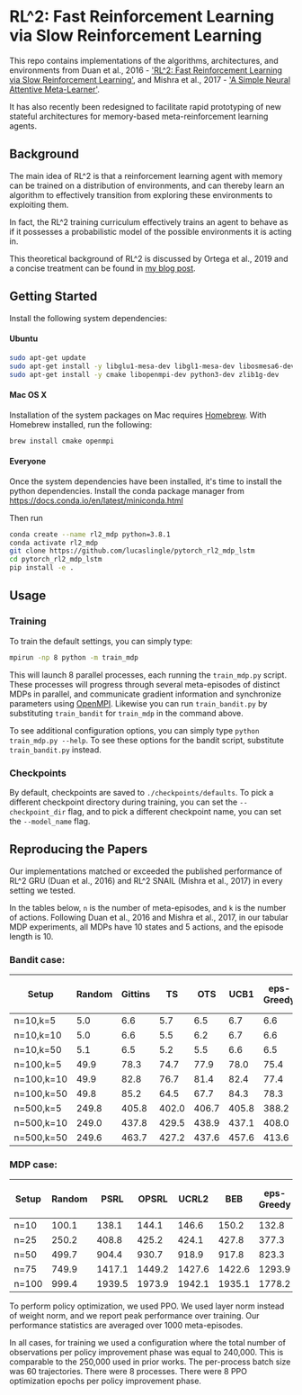 # RL^2: Fast Reinforcement Learning via Slow Reinforcement Learning

This repo contains implementations of the algorithms, architectures, and environments from Duan et al., 2016 - ['RL^2: Fast Reinforcement Learning via Slow Reinforcement Learning'](https://arxiv.org/pdf/1611.02779.pdf), and Mishra et al., 2017 - ['A Simple Neural Attentive Meta-Learner'](https://arxiv.org/pdf/1707.03141.pdf).

It has also recently been redesigned to facilitate rapid prototyping of new stateful architectures for memory-based meta-reinforcement learning agents.   

## Background

The main idea of RL^2 is that a reinforcement learning agent with memory can be trained on a distribution of environments, 
and can thereby learn an algorithm to effectively transition from exploring these environments to exploiting them.

In fact, the RL^2 training curriculum effectively trains an agent to behave as if it possesses a probabilistic model of the possible environments it is acting in. 

This theoretical background of RL^2 is discussed by Ortega et al., 2019 and a concise treatment can be found in [my blog post](https://lucaslingle.wordpress.com/2021/10/07/on-memory-based-meta-reinforcement-learning/).   

## Getting Started

Install the following system dependencies:
#### Ubuntu     
```bash
sudo apt-get update
sudo apt-get install -y libglu1-mesa-dev libgl1-mesa-dev libosmesa6-dev xvfb ffmpeg curl patchelf libglfw3 libglfw3-dev cmake zlib1g zlib1g-dev swig
sudo apt-get install -y cmake libopenmpi-dev python3-dev zlib1g-dev
```

#### Mac OS X
Installation of the system packages on Mac requires [Homebrew](https://brew.sh). With Homebrew installed, run the following:
```bash
brew install cmake openmpi
```

#### Everyone
Once the system dependencies have been installed, it's time to install the python dependencies. 
Install the conda package manager from https://docs.conda.io/en/latest/miniconda.html

Then run
```bash
conda create --name rl2_mdp python=3.8.1
conda activate rl2_mdp
git clone https://github.com/lucaslingle/pytorch_rl2_mdp_lstm
cd pytorch_rl2_mdp_lstm
pip install -e .
```

## Usage

### Training
To train the default settings, you can simply type:
```bash
mpirun -np 8 python -m train_mdp
```

This will launch 8 parallel processes, each running the ```train_mdp.py``` script. These processes will progress through several meta-episodes of distinct MDPs in parallel, and communicate gradient information and synchronize parameters using [OpenMPI](https://www.open-mpi.org/).
Likewise you can run ```train_bandit.py``` by substituting ```train_bandit``` for ```train_mdp``` in the command above. 

To see additional configuration options, you can simply type ```python train_mdp.py --help```. To see these options for the bandit script, substitute ```train_bandit.py``` instead.  

### Checkpoints
By default, checkpoints are saved to ```./checkpoints/defaults```. To pick a different checkpoint directory during training, 
you can set the ```--checkpoint_dir``` flag, and to pick a different checkpoint name, you can set the 
```--model_name``` flag.

## Reproducing the Papers

Our implementations matched or exceeded the published performance of RL^2 GRU (Duan et al., 2016) and RL^2 SNAIL (Mishra et al., 2017) in every setting we tested.

In the tables below, ```n``` is the number of meta-episodes, and ```k``` is the number of actions. 
Following Duan et al., 2016 and Mishra et al., 2017, in our tabular MDP experiments, all MDPs have 10 states and 5 actions, and the episode length is 10.  

### Bandit case:

| Setup      | Random | Gittins |    TS |   OTS |  UCB1 | eps-Greedy | Greedy | RL^2 GRU (paper) | RL^2 GRU (ours) | RL^2 SNAIL (paper) | RL^2 SNAIL (ours)  |
| ---------- | ------ | ------- | ----- | ----- | ----- | ---------- | ------ | ---------------- | --------------- | ------------------ | ------------------ |
|  n=10,k=5  |    5.0 |     6.6 |   5.7 |   6.5 |   6.7 |        6.6 |    6.6 |              6.7 |            6.7  |                6.6 |                6.8 |
|  n=10,k=10 |    5.0 |     6.6 |   5.5 |   6.2 |   6.7 |        6.6 |    6.6 |              6.7 |                 |                6.7 |                    | 
|  n=10,k=50 |    5.1 |     6.5 |   5.2 |   5.5 |   6.6 |        6.5 |    6.5 |              6.8 |                 |                6.7 |                    | 
| n=100,k=5  |   49.9 |    78.3 |  74.7 |  77.9 |  78.0 |       75.4 |   74.8 |             78.7 |            78.7 |               79.1 |                    |
| n=100,k=10 |   49.9 |    82.8 |  76.7 |  81.4 |  82.4 |       77.4 |   77.1 |             83.5 |                 |               83.5 |                    |
| n=100,k=50 |   49.8 |    85.2 |  64.5 |  67.7 |  84.3 |       78.3 |   78.0 |             84.9 |                 |               85.1 |                    |
| n=500,k=5  |  249.8 |   405.8 | 402.0 | 406.7 | 405.8 |      388.2 |  380.6 |            401.6 |                 |              408.1 |                    |
| n=500,k=10 |  249.0 |   437.8 | 429.5 | 438.9 | 437.1 |      408.0 |  395.0 |            432.5 |                 |              432.4 |                    |
| n=500,k=50 |  249.6 |   463.7 | 427.2 | 437.6 | 457.6 |      413.6 |  402.8 |            438.9 |                 |              442.6 |                    |

### MDP case:

| Setup      | Random |   PSRL |  OPSRL |  UCRL2 |    BEB | eps-Greedy | Greedy | RL^2 GRU (paper) | RL^2 GRU (ours) | RL^2 SNAIL (paper) | RL^2 SNAIL (ours)  |
| ---------- | ------ | ------ | ------ | ------ | ------ | ---------- | ------ | ---------------- | --------------- | ------------------ | ------------------ |
| n=10       |  100.1 |  138.1 |  144.1 |  146.6 |  150.2 |      132.8 |  134.8 |            156.2 |           157.3 |              159.1 |                    |
| n=25       |  250.2 |  408.8 |  425.2 |  424.1 |  427.8 |      377.3 |  368.8 |            445.7 |                 |              447.2 |                    |
| n=50       |  499.7 |  904.4 |  930.7 |  918.9 |  917.8 |      823.3 |  769.3 |            936.1 |                 |              942.3 |                    |
| n=75       |  749.9 | 1417.1 | 1449.2 | 1427.6 | 1422.6 |     1293.9 | 1172.9 |           1428.8 |                 |             1447.5 |                    |
| n=100      |  999.4 | 1939.5 | 1973.9 | 1942.1 | 1935.1 |     1778.2 | 1578.5 |           1913.7 |                 |             1953.1 |                    |

To perform policy optimization, we used PPO. We used layer norm instead of weight norm, and we report peak performance over training. Our performance statistics are averaged over 1000 meta-episodes.

In all cases, for training we used a configuration where the total number of observations per policy improvement phase was equal to 240,000. This is comparable to the 250,000 used in prior works.
The per-process batch size was 60 trajectories. There were 8 processes. There were 8 PPO optimization epochs per policy improvement phase. 
